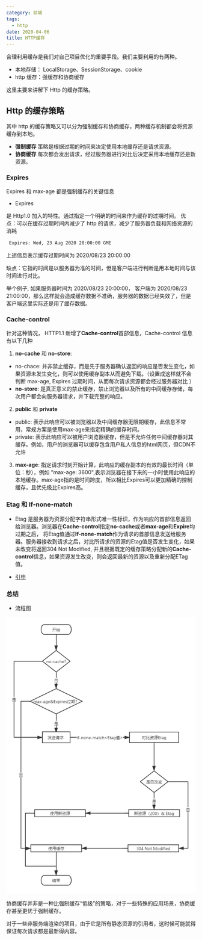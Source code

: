```yaml
---
category: 前端
tags:
  - http
date: 2020-04-06
title: HTTP缓存
---
```


合理利用缓存是我们对自己项目优化的重要手段。我们主要利用的有两种。

- 本地存储： LocalStorage、SessionStorage、cookie
- http 缓存：强缓存和协商缓存

这里主要来讲解下 Http 的缓存策略。

<!--more-->

## Http 的缓存策略

>

其中 http 的缓存策略又可以分为强制缓存和协商缓存，两种缓存机制都会将资源缓存到本地。

- **强制缓存** 策略是根据过期的时间来决定使用本地缓存还是请求资源。
- **协商缓存** 每次都会发出请求，经过服务器进行对比后决定采用本地缓存还是新资源。

### Expires

Expires 和 max-age 都是强制缓存的关键信息

- Expires

是 Http1.0 加入的特性。通过指定一个明确的时间来作为缓存的过期时间。
优点：可以在缓存过期时间内减少了 http 的请求，减少了服务器负载和网络资源的消耗

```sh
 Expires: Wed, 23 Aug 2020 20:00:00 GME
```

上述信息表示缓存过期时间为 2020/08/23 20:00:00

缺点：它指的时间是以服务器为准的时间，但是客户端进行判断是用本地时间与该时间进行对比。

举个例子, 如果服务器时间为 2020/08/23 20:00:00， 客户端为 2020/08/23 21:00:00，那么这样就会造成缓存数据不准确，服务器的数据已经失效了，但是客户端这里实际还是用了缓存数据。

### Cache-control

针对这种情况， HTTP1.1 新增了**Cache-control**首部信息，Cache-control 信息有以下几种

1. **no-cache** 和 **no-store**:

- no-chace: 并非禁止缓存，而是先于服务器确认返回的响应是否发生变化，如果资源未发生变化，则可以使用缓存副本从而避免下载。（设置成这样就不会判断 max-age, Expires 过期时间，从而每次请求资源都会经过服务器对比 ）
- **no-store**: 是真正意义的禁止缓存，禁止浏览器以及所有的中间缓存存储，每次用户都会向服务器请求，并下载完整的响应。

2. **public** 和 **private**
* public: 表示此响应可以被浏览器以及中间缓存器无限期缓存，此信息不常用，常规方案是使用max-age来指定精确的缓存时间。
* private: 表示此响应可以被用户浏览器缓存，但是不允许任何中间缓存器对其缓存。例如，用户的浏览器可以缓存包含用户私人信息的html网页，但CDN不允许

3. **max-age**: 指定请求时刻开始计算，此响应的缓存副本的有效的最长时间（单位：秒），例如 ”max-age: 3600",表示浏览器在接下来的一小时使用此响应的本地缓存。max-age指的是时间跨度，所以相比Expires可以更加精确的控制缓存，且优先级比Expires高。

### Etag 和 If-none-match

* Etag 是服务器为资源分配字符串形式唯一性标识，作为响应的首部信息返回给浏览器。浏览器在**Cache-control**指定**no-cache**或者**max-age**和**Expire**均过期之后，
将Etag值通过**If-none-match**作为请求的首部信息发送给服务器。服务器接收到请求之后，对比所请求的资源的Etag值是否发生变化，如果未改变将返回304 Not Modified, 并且根据既定的缓存策略分配新的**Cache-control**信息，如果资源发生改变，则会返回最新的资源以及重新分配ETag值。

* [引申](https://www.cnblogs.com/happy4java/p/11206015.html)


### 总结

* 流程图

![http请求缓存流程图](./flow-chart.png)

协商缓存并非是一种比强制缓存“低级”的策略，对于一些特殊的应用场景，协商缓存甚至更优于强制缓存。

对于一些非服务端渲染的项目，由于它是所有静态资源的引用者，这时候可能就得保证每次请求都是最新得内容。
